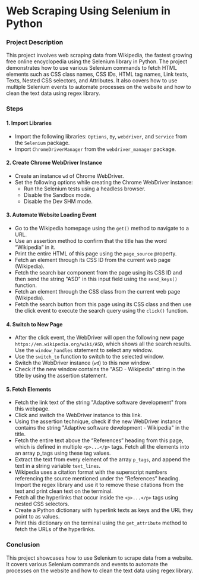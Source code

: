 # Web Scraping Using Selenium in Python
### Project Description
This project involves web scraping data from Wikipedia, the fastest growing free online encyclopedia using the Selenium library in Python. The project demonstrates how to use various Selenium commands to fetch HTML elements such as CSS class names, CSS IDs, HTML tag names, Link texts, Texts, Nested CSS selectors, and Attributes. It also covers how to use multiple Selenium events to automate processes on the website and how to clean the text data using regex library.

### Steps
#### 1. Import Libraries
* Import the following libraries: `Options`, `By`, `webdriver`, and `Service` from the `Selenium` package.
* Import `ChromeDriverManager` from the `webdriver_manager` package.
#### 2. Create Chrome WebDriver Instance
* Create an instance `wd` of Chrome WebDriver.
* Set the following options while creating the Chrome WebDriver instance:
  * Run the Selenium tests using a headless browser.
  * Disable the Sandbox mode.
  * Disable the Dev SHM mode.
#### 3. Automate Website Loading Event
* Go to the Wikipedia homepage using the `get()` method to navigate to a URL.
* Use an assertion method to confirm that the title has the word “Wikipedia” in it.
* Print the entire HTML of this page using the `page_source` property.
* Fetch an element through its CSS ID from the current web page (Wikipedia).
* Fetch the search bar component from the page using its CSS ID and then send the string "ASD" in this input field using the `send_keys()` function.
* Fetch an element through the CSS class from the current web page (Wikipedia).
* Fetch the search button from this page using its CSS class and then use the click event to execute the search query using the `click()` function.
#### 4. Switch to New Page
* After the click event, the WebDriver will open the following new page `https://en.wikipedia.org/wiki/ASD`, which shows all the search results. Use the `window_handles` statement to select any window.
* Use the `switch_to` function to switch to the selected window.
* Switch the WebDriver instance (`wd`) to this new window.
* Check if the new window contains the "ASD - Wikipedia" string in the title by using the assertion statement.
#### 5. Fetch Elements
* Fetch the link text of the string "Adaptive software development" from this webpage.
* Click and switch the WebDriver instance to this link.
* Using the assertion technique, check if the new WebDriver instance contains the string "Adaptive software development - Wikipedia" in the title.
* Fetch the entire text above the “References” heading from this page, which is defined in multiple `<p>...</p>` tags. Fetch all the elements into an array p_tags using these tag values.
* Extract the text from every element of the array `p_tags`, and append the text in a string variable `text_lines`.
* Wikipedia uses a citation format with the superscript numbers referencing the source mentioned under the “References” heading. Import the regex library and use it to remove these citations from the text and print clean text on the terminal.
* Fetch all the hyperlinks that occur inside the `<p>...</p>` tags using nested CSS selectors.
* Create a Python dictionary with hyperlink texts as keys and the URL they point to as values.
* Print this dictionary on the terminal using the `get_attribute` method to fetch the URLs of the hyperlinks.
### Conclusion
This project showcases how to use Selenium to scrape data from a website. It covers various Selenium commands and events to automate the processes on the website and how to clean the text data using regex library. 